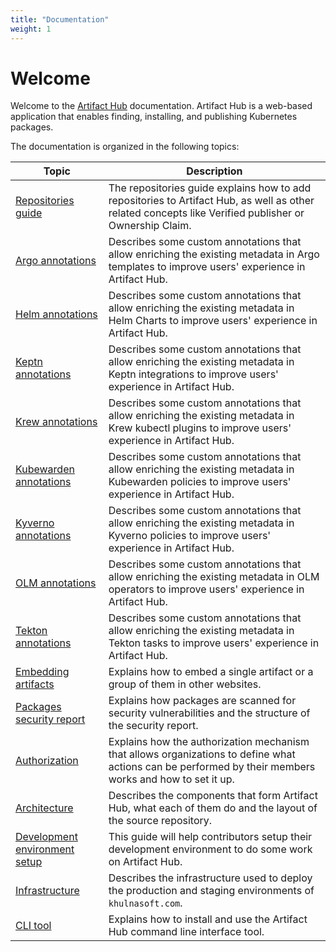 ```yaml
---
title: "Documentation"
weight: 1
---
```


# Welcome

Welcome to the [Artifact Hub](https://khulnasoft.com/) documentation. Artifact Hub is a web-based application that enables finding, installing, and publishing Kubernetes packages.

The documentation is organized in the following topics:

| Topic                                                         | Description                                                                                                                                             |
| ------------------------------------------------------------- | ------------------------------------------------------------------------------------------------------------------------------------------------------- |
| [Repositories guide](/docs/topics/repositories)               | The repositories guide explains how to add repositories to Artifact Hub, as well as other related concepts like Verified publisher or Ownership Claim.  |
| [Argo annotations](/docs/topics/annotations/argo)             | Describes some custom annotations that allow enriching the existing metadata in Argo templates to improve users' experience in Artifact Hub.            |
| [Helm annotations](/docs/topics/annotations/helm)             | Describes some custom annotations that allow enriching the existing metadata in Helm Charts to improve users' experience in Artifact Hub.               |
| [Keptn annotations](/docs/topics/annotations/keptn)           | Describes some custom annotations that allow enriching the existing metadata in Keptn integrations to improve users' experience in Artifact Hub.        |
| [Krew annotations](/docs/topics/annotations/krew)             | Describes some custom annotations that allow enriching the existing metadata in Krew kubectl plugins to improve users' experience in Artifact Hub.      |
| [Kubewarden annotations](/docs/topics/annotations/kubewarden) | Describes some custom annotations that allow enriching the existing metadata in Kubewarden policies to improve users' experience in Artifact Hub.       |
| [Kyverno annotations](/docs/topics/annotations/kyverno)       | Describes some custom annotations that allow enriching the existing metadata in Kyverno policies to improve users' experience in Artifact Hub.          |
| [OLM annotations](/docs/topics/annotations/olm)               | Describes some custom annotations that allow enriching the existing metadata in OLM operators to improve users' experience in Artifact Hub.             |
| [Tekton annotations](/docs/topics/annotations/tekton)         | Describes some custom annotations that allow enriching the existing metadata in Tekton tasks to improve users' experience in Artifact Hub.
| [Embedding artifacts](/docs/topics/embedding_artifacts)       | Explains how to embed a single artifact or a group of them in other websites.              |
| [Packages security report](/docs/topics/security_report)      | Explains how packages are scanned for security vulnerabilities and the structure of the security report.                                                |
| [Authorization](/docs/topics/authorization)                   | Explains how the authorization mechanism that allows organizations to define what actions can be performed by their members works and how to set it up. |
| [Architecture](/docs/topics/architecture)                     | Describes the components that form Artifact Hub, what each of them do and the layout of the source repository.                                          |
| [Development environment setup](/docs/topics/dev)             | This guide will help contributors setup their development environment to do some work on Artifact Hub.                                                  |
| [Infrastructure](/docs/topics/infrastructure)                 | Describes the infrastructure used to deploy the production and staging environments of `khulnasoft.com`.                                                |
| [CLI tool](/docs/topics/cli)                                  | Explains how to install and use the Artifact Hub command line interface tool.                                                                           |
